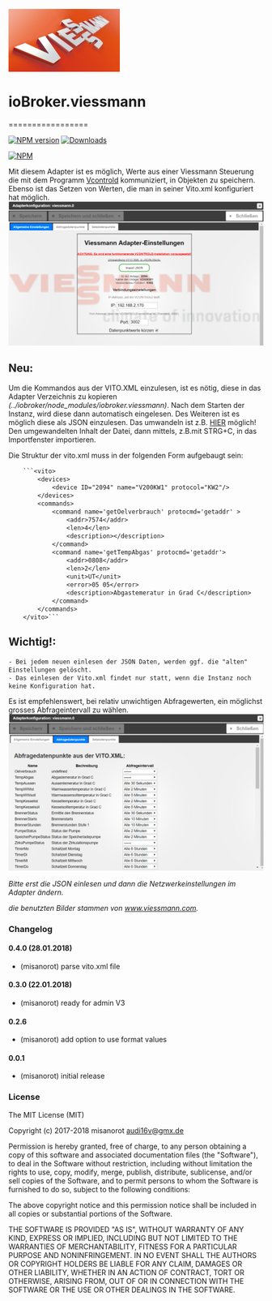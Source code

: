 ![Logo](admin/viessmann.png)
# ioBroker.viessmann
=================

[![NPM version](http://img.shields.io/npm/v/iobroker.viessmann.svg)](https://www.npmjs.com/package/iobroker.viessmann)
[![Downloads](https://img.shields.io/npm/dm/iobroker.viessmann.svg)](https://www.npmjs.com/package/iobroker.viessmann)

[![NPM](https://nodei.co/npm/iobroker.viessmann.png?downloads=true)](https://nodei.co/npm/iobroker.viessmann/)

Mit diesem Adapter ist es möglich, Werte aus einer Viessmann Steuerung
die mit dem Programm [Vcontrold](https://github.com/openv/vcontrold) kommuniziert,
in Objekten zu speichern. Ebenso ist das Setzen von Werten, die man in seiner Vito.xml konfiguriert hat möglich.
![Logo](admin/img/Viessmann_adapter.png)

## Neu: 	
Um die Kommandos aus der VITO.XML einzulesen, ist es nötig, diese in das Adapter Verzeichnis zu kopieren *(../iobroker/node_modules/iobroker.viessmann)*. Nach dem Starten der Instanz, wird diese dann automatisch eingelesen. Des Weiteren ist es möglich diese als JSON einzulesen. Das umwandeln ist z.B. [HIER](http://www.utilities-online.info/xmltojson/#.WFVQv_DhA1I) möglich!
Den umgewandelten Inhalt der Datei, dann mittels, z.B.mit STRG+C, in das Importfenster importieren.

Die Struktur der vito.xml muss in der folgenden Form aufgebaugt sein:

		```<vito>
			<devices>
				<device ID="2094" name="V200KW1" protocol="KW2"/>
			</devices>
			<commands>
				<command name='getOelverbrauch' protocmd='getaddr' >
					<addr>7574</addr>
					<len>4</len>
					<description></description>
				</command>
				<command name='getTempAbgas' protocmd='getaddr'>
					<addr>0808</addr>
					<len>2</len>
					<unit>UT</unit>
					<error>05 05</error>
					<description>Abgastemeratur in Grad C</description>
				</command>
			</commands>
		</vito>```


## Wichtig!: 	
	- Bei jedem neuen einlesen der JSON Daten, werden ggf. die "alten" Einstellungen gelöscht.
	- Das einlesen der Vito.xml findet nur statt, wenn die Instanz noch keine Konfiguration hat.

Es ist empfehlenswert, bei relativ unwichtigen Abfragewerten, ein möglichst grosses Abfrageintervall zu wählen.
![Logo](admin/img/Viessmann_settings.png)

*Bitte erst die JSON einlesen und dann die Netzwerkeinstellungen im Adapter ändern.*  

*die benutzten Bilder stammen von www.viessmann.com.*
### Changelog

#### 0.4.0 (28.01.2018)
* (misanorot) parse vito.xml file

#### 0.3.0 (22.01.2018)
* (misanorot) ready for admin V3

#### 0.2.6
* (misanorot) add option to use format values

#### 0.0.1
* (misanorot) initial release

### License

The MIT License (MIT)

Copyright (c) 2017-2018 misanorot <audi16v@gmx.de>

Permission is hereby granted, free of charge, to any person obtaining a copy
of this software and associated documentation files (the "Software"), to deal
in the Software without restriction, including without limitation the rights
to use, copy, modify, merge, publish, distribute, sublicense, and/or sell
copies of the Software, and to permit persons to whom the Software is
furnished to do so, subject to the following conditions:

The above copyright notice and this permission notice shall be included in
all copies or substantial portions of the Software.

THE SOFTWARE IS PROVIDED "AS IS", WITHOUT WARRANTY OF ANY KIND, EXPRESS OR
IMPLIED, INCLUDING BUT NOT LIMITED TO THE WARRANTIES OF MERCHANTABILITY,
FITNESS FOR A PARTICULAR PURPOSE AND NONINFRINGEMENT. IN NO EVENT SHALL THE
AUTHORS OR COPYRIGHT HOLDERS BE LIABLE FOR ANY CLAIM, DAMAGES OR OTHER
LIABILITY, WHETHER IN AN ACTION OF CONTRACT, TORT OR OTHERWISE, ARISING FROM,
OUT OF OR IN CONNECTION WITH THE SOFTWARE OR THE USE OR OTHER DEALINGS IN
THE SOFTWARE.
